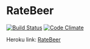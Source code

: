 # RateBeer

[![Build Status](https://travis-ci.org/PunyW/wadror.svg?branch=master)](https://travis-ci.org/PunyW/wadror)
[![Code Climate](https://codeclimate.com/github/PunyW/wadror/badges/gpa.svg)](https://codeclimate.com/github/PunyW/wadror)

Heroku link: [RateBeer](https://murmuring-plains-2064.herokuapp.com)
